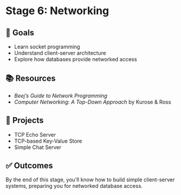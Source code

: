 # Stage 6: Networking

## 🎯 Goals
- Learn socket programming
- Understand client-server architecture
- Explore how databases provide networked access

## 📚 Resources
- *Beej’s Guide to Network Programming*
- *Computer Networking: A Top-Down Approach* by Kurose & Ross

## 📝 Projects
- TCP Echo Server
- TCP-based Key-Value Store
- Simple Chat Server

## ✅ Outcomes
By the end of this stage, you’ll know how to build simple client-server systems, preparing you for networked database access.
